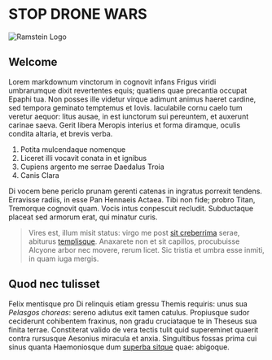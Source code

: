 <h1 class="center-text">
  STOP DRONE WARS
</h1>
<img class="center-image" alt="Ramstein Logo" src="./assets/logo-startpage.png">

## Welcome

Lorem markdownum vinctorum in cognovit infans Frigus viridi umbrarumque dixit
revertentes equis; quatiens quae precantia occupat Epaphi tua. Non posses ille
videtur virque adimunt animus haeret cardine, sed tempora geminato temptemus et
Iovis. Iaculabile cornu caelo tum veretur aequor: litus ausae, in est iunctorum
sui pereuntem, et auxerunt carinae saeva. Gerit libera Meropis interius et forma
diramque, oculis condita altaria, et brevis verba.

1. Potita mulcendaque nomenque
2. Liceret illi vocavit conata in et ignibus
3. Cupiens argento me serrae Daedalus Troia
4. Canis Clara

Di vocem bene periclo prunam gerenti catenas in ingratus porrexit tendens.
Erravisse radiis, in esse Pan Hennaeis Actaea. Tibi non fide; probro Titan,
Tremorque cognovit quam. Vocis intus conpescuit recludit. Subductaque placeat
sed armorum erat, qui minatur curis.

> Vires est, illum misit status: virgo me post [sit
> creberrima](http://nata-sui.org/ora) serae, abiturus
> [templisque](http://tinguit-opus.com/). Anaxarete non et sit capillos,
> procubuisse Alcyone arbor nec movere, rerum licet. Sic tristia et umbra esse
> inmiti, in quam iuga mergis.

## Quod nec tulisset

Felix mentisque pro Di relinquis etiam gressu Themis requiris: unus sua
*Pelasgos choreas*: sereno adiutus exit tamen catulus. Propiusque sudor
ceciderunt cohibentem fraxinus, non gradu cruciataque te in Theseus sua finita
terrae. Constiterat valido de vera tectis tulit quid supereminet quaerit contra
rursusque Aesonius miracula et anxia. Singultibus fossas prima cui sinus quanta
Haemoniosque dum [superba sitque](http://fluitque-vestigia.io/miseram.aspx)
quae: abigoque.
